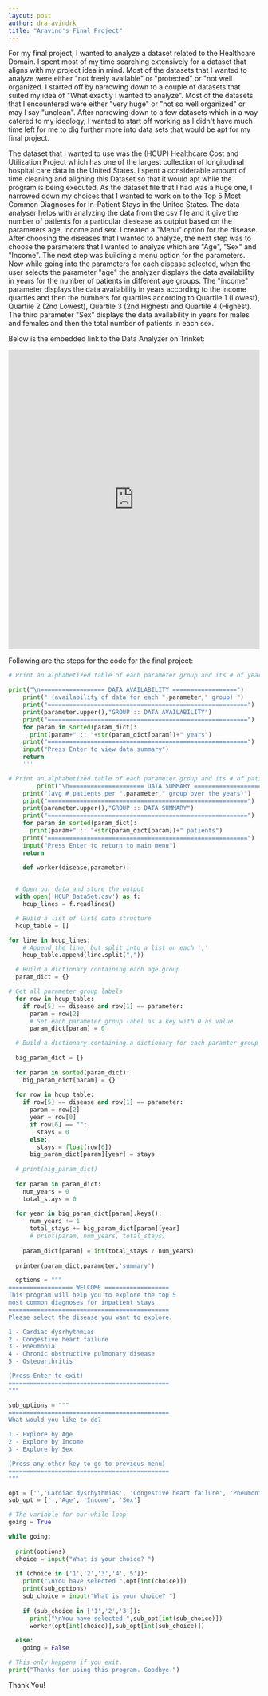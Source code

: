 ```yaml
---
layout: post
author: draravindrk
title: "Aravind's Final Project"
---
```


For my final project, I wanted to analyze a dataset related to the Healthcare Domain. I spent most of my time searching extensively
for a dataset that aligns with my project idea in mind. Most of the datasets that I wanted to analyze were either 
"not freely available" or "protected" or "not well organized. I started off by narrowing down to a couple of datasets that suited 
my idea of  "What exactly I wanted to analyze". Most of the datasets that I encountered were either "very huge" or 
"not so well organized" or may I say "unclean". After narrowing down to a few datasets which in a way catered to 
my ideology, I wanted to start off working as I didn't have much time left for me to dig further more into data sets
that would be apt for my final project.

The dataset that I wanted to use was the (HCUP) Healthcare Cost and Utilization Project which has one of the largest
collection of longitudinal hospital care data in the United States. I spent a considerable amount of time cleaning and aligning
this Dataset so that it would apt while the program is being executed. As the dataset file that I had was a huge one, I narrowed down my
choices that I wanted to work on to the Top 5 Most Common Diagnoses for In-Patient Stays in the United States. The data analyser 
helps with analyzing the data from the csv file and it give the number of patients for a particular diesease as outpiut based on 
the parameters age, income and sex. I created a "Menu" option for the disease. After choosing the diseases that I wanted to 
analyze, the next step was to choose the parameters that I wanted to analyze which are "Age", "Sex" and "Income".
The next step was building a menu option for the parameters. Now while going into the parameters for each disease selected, 
when the user selects the parameter "age" the analyzer displays the data availability in years for the number of patients in different
age groups. The "income" parameter displays the data availability in years according to the income quartles and then the numbers for quartiles according to Quartile 1 (Lowest), Quartile 2 (2nd Lowest), Quartile 3 (2nd Highest) and Quartile 4 (Highest). The third parameter "Sex" displays the data availability in years for males and females and then the total number of patients in each sex.

Below is the embedded link to the Data Analyzer on Trinket:

<iframe src="https://trinket.io/embed/python3/eff3b349ce" width="100%" height="600" frameborder="0" marginwidth="0" marginheight="0" allowfullscreen></iframe>

Following are the steps for the code for the final project:

 
```python
# Print an alphabetized table of each parameter group and its # of years, separated by tabs

print("\n================== DATA AVAILABILITY ==================")
    print(" (availability of data for each ",parameter," group) ")
    print("========================================================")
    print(parameter.upper(),"GROUP :: DATA AVAILABILITY")
    print("========================================================")
    for param in sorted(param_dict):
      print(param+" :: "+str(param_dict[param])+" years")
    print("========================================================")
    input("Press Enter to view data summary")
    return
    '''
```
    
```python
# Print an alphabetized table of each parameter group and its # of patients, averaged over the years
        print("\n===================== DATA SUMMARY =====================")
    print("(avg # patients per ",parameter," group over the years)")
    print("========================================================")
    print(parameter.upper(),"GROUP :: DATA SUMMARY")
    print("========================================================")
    for param in sorted(param_dict):
      print(param+" :: "+str(param_dict[param])+" patients")
    print("========================================================")
    input("Press Enter to return to main menu")
    return
```
   
```python
    def worker(disease,parameter):
    
```
  
```python
  # Open our data and store the output
  with open('HCUP_DataSet.csv') as f:
    hcup_lines = f.readlines()
```
    
```python
  # Build a list of lists data structure
  hcup_table = []
```

```python
for line in hcup_lines:
    # Append the line, but split into a list on each ','
    hcup_table.append(line.split(","))
```

```python 
  # Build a dictionary containing each age group 
  param_dict = {}
```

```python
# Get all parameter group labels
  for row in hcup_table:
    if row[5] == disease and row[1] == parameter:
      param = row[2]
      # Set each parameter group label as a key with 0 as value
      param_dict[param] = 0
```  
      
```python
  # Build a dictionary containing a dictionary for each paramter group containing number of years and total hospitalizations value (the sum of all stays that happened in that parameter group
  
  big_param_dict = {}
  
  for param in sorted(param_dict):
    big_param_dict[param] = {}
  
  for row in hcup_table:
    if row[5] == disease and row[1] == parameter:
      param = row[2]
      year = row[0]
      if row[6] == "":
        stays = 0
      else:
        stays = float(row[6])
      big_param_dict[param][year] = stays
      
  # print(big_param_dict)
  
  for param in param_dict:
    num_years = 0
    total_stays = 0
    
  for year in big_param_dict[param].keys():
      num_years += 1
      total_stays += big_param_dict[param][year]
      # print(param, num_years, total_stays)
    
    param_dict[param] = int(total_stays / num_years)
  
  printer(param_dict,parameter,'summary')
```
  
  
```python
  options = """
================== WELCOME ==================
This program will help you to explore the top 5
most common diagnoses for inpatient stays
=============================================
Please select the disease you want to explore.

1 - Cardiac dysrhythmias
2 - Congestive heart failure
3 - Pneumonia
4 - Chronic obstructive pulmonary disease
5 - Osteoarthritis

(Press Enter to exit)
=============================================
"""

sub_options = """
=============================================
What would you like to do?

1 - Explore by Age
2 - Explore by Income
3 - Explore by Sex

(Press any other key to go to previous menu) 
=============================================
"""

opt = ['','Cardiac dysrhythmias', 'Congestive heart failure', 'Pneumonia', 'COPD', 'Osteoarthritis']
sub_opt = ['','Age', 'Income', 'Sex']
```

```python
# The variable for our while loop  
going = True

while going:
  
  print(options)
  choice = input("What is your choice? ")
  
  if (choice in ['1','2','3','4','5']):
    print("\nYou have selected ",opt[int(choice)])
    print(sub_options)
    sub_choice = input("What is your choice? ")
    
    if (sub_choice in ['1','2','3']):
      print("\nYou have selected ",sub_opt[int(sub_choice)])
      worker(opt[int(choice)],sub_opt[int(sub_choice)])
    
  else:
    going = False
```

```python
# This only happens if you exit.
print("Thanks for using this program. Goodbye.")
```

Thank You!
